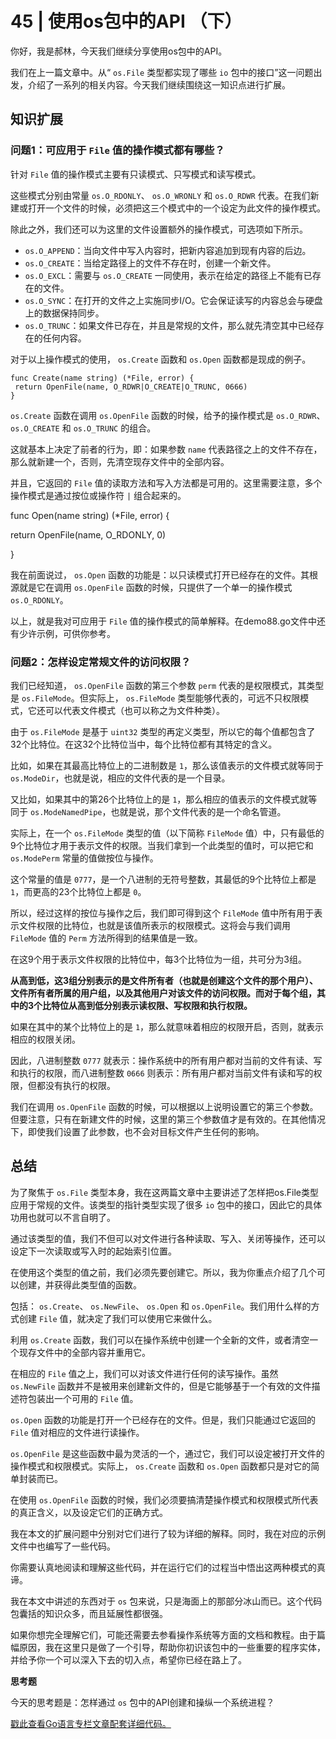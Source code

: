 # 45 | 使用os包中的API （下）
你好，我是郝林，今天我们继续分享使用os包中的API。

我们在上一篇文章中。从“ `os.File` 类型都实现了哪些 `io` 包中的接口”这一问题出发，介绍了一系列的相关内容。今天我们继续围绕这一知识点进行扩展。

## 知识扩展

### 问题1：可应用于 `File` 值的操作模式都有哪些？

针对 `File` 值的操作模式主要有只读模式、只写模式和读写模式。

这些模式分别由常量 `os.O_RDONLY`、 `os.O_WRONLY` 和 `os.O_RDWR` 代表。在我们新建或打开一个文件的时候，必须把这三个模式中的一个设定为此文件的操作模式。

除此之外，我们还可以为这里的文件设置额外的操作模式，可选项如下所示。

- `os.O_APPEND`：当向文件中写入内容时，把新内容追加到现有内容的后边。
- `os.O_CREATE`：当给定路径上的文件不存在时，创建一个新文件。
- `os.O_EXCL`：需要与 `os.O_CREATE` 一同使用，表示在给定的路径上不能有已存在的文件。
- `os.O_SYNC`：在打开的文件之上实施同步I/O。它会保证读写的内容总会与硬盘上的数据保持同步。
- `os.O_TRUNC`：如果文件已存在，并且是常规的文件，那么就先清空其中已经存在的任何内容。

对于以上操作模式的使用， `os.Create` 函数和 `os.Open` 函数都是现成的例子。

```
func Create(name string) (*File, error) {
 return OpenFile(name, O_RDWR|O_CREATE|O_TRUNC, 0666)
}

```

`os.Create` 函数在调用 `os.OpenFile` 函数的时候，给予的操作模式是 `os.O_RDWR`、 `os.O_CREATE` 和 `os.O_TRUNC` 的组合。

这就基本上决定了前者的行为，即：如果参数 `name` 代表路径之上的文件不存在，那么就新建一个，否则，先清空现存文件中的全部内容。

并且，它返回的 `File` 值的读取方法和写入方法都是可用的。这里需要注意，多个操作模式是通过按位或操作符 `|` 组合起来的。

func Open(name string) (\*File, error) {

return OpenFile(name, O\_RDONLY, 0)

}

我在前面说过， `os.Open` 函数的功能是：以只读模式打开已经存在的文件。其根源就是它在调用 `os.OpenFile` 函数的时候，只提供了一个单一的操作模式 `os.O_RDONLY`。

以上，就是我对可应用于 `File` 值的操作模式的简单解释。在demo88.go文件中还有少许示例，可供你参考。

### 问题2：怎样设定常规文件的访问权限？

我们已经知道， `os.OpenFile` 函数的第三个参数 `perm` 代表的是权限模式，其类型是 `os.FileMode`。但实际上， `os.FileMode` 类型能够代表的，可远不只权限模式，它还可以代表文件模式（也可以称之为文件种类）。

由于 `os.FileMode` 是基于 `uint32` 类型的再定义类型，所以它的每个值都包含了32个比特位。在这32个比特位当中，每个比特位都有其特定的含义。

比如，如果在其最高比特位上的二进制数是 `1`，那么该值表示的文件模式就等同于 `os.ModeDir`，也就是说，相应的文件代表的是一个目录。

又比如，如果其中的第26个比特位上的是 `1`，那么相应的值表示的文件模式就等同于 `os.ModeNamedPipe`，也就是说，那个文件代表的是一个命名管道。

实际上，在一个 `os.FileMode` 类型的值（以下简称 `FileMode` 值）中，只有最低的9个比特位才用于表示文件的权限。当我们拿到一个此类型的值时，可以把它和 `os.ModePerm` 常量的值做按位与操作。

这个常量的值是 `0777`，是一个八进制的无符号整数，其最低的9个比特位上都是 `1`，而更高的23个比特位上都是 `0`。

所以，经过这样的按位与操作之后，我们即可得到这个 `FileMode` 值中所有用于表示文件权限的比特位，也就是该值所表示的权限模式。这将会与我们调用 `FileMode` 值的 `Perm` 方法所得到的结果值是一致。

在这9个用于表示文件权限的比特位中，每3个比特位为一组，共可分为3组。

**从高到低，这3组分别表示的是文件所有者（也就是创建这个文件的那个用户）、文件所有者所属的用户组，以及其他用户对该文件的访问权限。而对于每个组，其中的3个比特位从高到低分别表示读权限、写权限和执行权限。**

如果在其中的某个比特位上的是 `1`，那么就意味着相应的权限开启，否则，就表示相应的权限关闭。

因此，八进制整数 `0777` 就表示：操作系统中的所有用户都对当前的文件有读、写和执行的权限，而八进制整数 `0666` 则表示：所有用户都对当前文件有读和写的权限，但都没有执行的权限。

我们在调用 `os.OpenFile` 函数的时候，可以根据以上说明设置它的第三个参数。但要注意，只有在新建文件的时候，这里的第三个参数值才是有效的。在其他情况下，即使我们设置了此参数，也不会对目标文件产生任何的影响。

## 总结

为了聚焦于 `os.File` 类型本身，我在这两篇文章中主要讲述了怎样把os.File类型应用于常规的文件。该类型的指针类型实现了很多 `io` 包中的接口，因此它的具体功用也就可以不言自明了。

通过该类型的值，我们不但可以对文件进行各种读取、写入、关闭等操作，还可以设定下一次读取或写入时的起始索引位置。

在使用这个类型的值之前，我们必须先要创建它。所以，我为你重点介绍了几个可以创建，并获得此类型值的函数。

包括： `os.Create`、 `os.NewFile`、 `os.Open` 和 `os.OpenFile`。我们用什么样的方式创建 `File` 值，就决定了我们可以使用它来做什么。

利用 `os.Create` 函数，我们可以在操作系统中创建一个全新的文件，或者清空一个现存文件中的全部内容并重用它。

在相应的 `File` 值之上，我们可以对该文件进行任何的读写操作。虽然 `os.NewFile` 函数并不是被用来创建新文件的，但是它能够基于一个有效的文件描述符包装出一个可用的 `File` 值。

`os.Open` 函数的功能是打开一个已经存在的文件。但是，我们只能通过它返回的 `File` 值对相应的文件进行读操作。

`os.OpenFile` 是这些函数中最为灵活的一个，通过它，我们可以设定被打开文件的操作模式和权限模式。实际上， `os.Create` 函数和 `os.Open` 函数都只是对它的简单封装而已。

在使用 `os.OpenFile` 函数的时候，我们必须要搞清楚操作模式和权限模式所代表的真正含义，以及设定它们的正确方式。

我在本文的扩展问题中分别对它们进行了较为详细的解释。同时，我在对应的示例文件中也编写了一些代码。

你需要认真地阅读和理解这些代码，并在运行它们的过程当中悟出这两种模式的真谛。

我在本文中讲述的东西对于 `os` 包来说，只是海面上的那部分冰山而已。这个代码包囊括的知识众多，而且延展性都很强。

如果你想完全理解它们，可能还需要去参看操作系统等方面的文档和教程。由于篇幅原因，我在这里只是做了一个引导，帮助你初识该包中的一些重要的程序实体，并给予你一个可以深入下去的切入点，希望你已经在路上了。

**思考题**

今天的思考题是：怎样通过 `os` 包中的API创建和操纵一个系统进程？

[戳此查看Go语言专栏文章配套详细代码。](https://github.com/hyper0x/Golang_Puzzlers)
